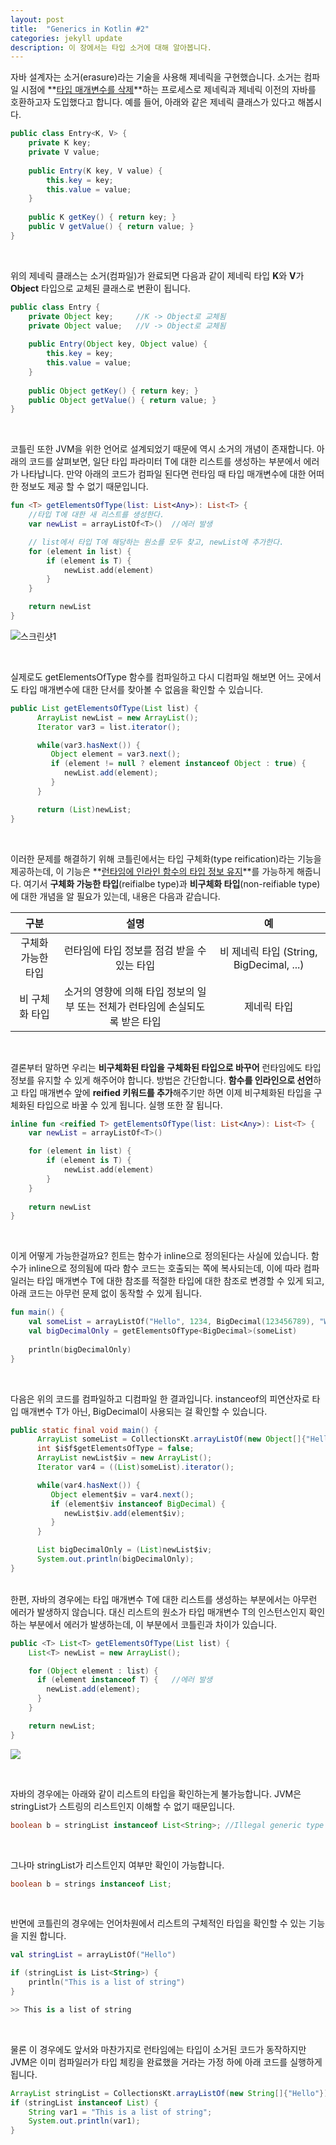 ```yaml
---
layout: post
title:  "Generics in Kotlin #2"
categories: jekyll update
description: 이 장에서는 타입 소거에 대해 알아봅니다.
---
```

자바 설계자는 소거(erasure)라는 기술을 사용해 제네릭을 구현했습니다. 소거는 컴파일 시점에 **<u>타입 매개변수를 삭제</u>**하는 프로세스로 제네릭과 제네릭 이전의 자바를 호환하고자 도입했다고 합니다. 예를 들어, 아래와 같은 제네릭 클래스가 있다고 해봅시다.

```java
public class Entry<K, V> {
    private K key;
    private V value;
    
    public Entry(K key, V value) {
        this.key = key;
        this.value = value;
    }
    
    public K getKey() { return key; }
    public V getValue() { return value; }
}
```

<br>

위의 제네릭 클래스는 소거(컴파일)가 완료되면 다음과 같이 제네릭 타입 **K**와 **V**가 **Object** 타입으로 교체된 클래스로 변환이 됩니다.

```java
public class Entry {
    private Object key;		//K -> Object로 교체됨
    private Object value;	//V -> Object로 교체됨
    
    public Entry(Object key, Object value) {
        this.key = key;
        this.value = value;
    }
    
    public Object getKey() { return key; }
    public Object getValue() { return value; }
}
```

<br>

코틀린 또한 JVM을 위한 언어로 설계되었기 때문에 역시 소거의 개념이 존재합니다. 아래의 코드를 살펴보면, 일단 타입 파라미터 T에 대한 리스트를 생성하는 부분에서 에러가 나타납니다. 만약 아래의 코드가 컴파일 된다면 런타임 때 타입 매개변수에 대한 어떠한 정보도 제공 할 수 없기 때문입니다.

```kotlin
fun <T> getElementsOfType(list: List<Any>): List<T> {
    //타입 T에 대한 새 리스트를 생성한다.
    var newList = arrayListOf<T>()	//에러 발생

    // list에서 타입 T에 해당하는 원소를 모두 찾고, newList에 추가한다.
    for (element in list) {
        if (element is T) {
            newList.add(element)
        }
    }

    return newList
}
```
![스크린샷1](../../images/type-erased.png)

<br>

실제로도 getElementsOfType 함수를 컴파일하고 다시 디컴파일 해보면 어느 곳에서도 타입 매개변수에 대한 단서를 찾아볼 수 없음을 확인할 수 있습니다. 

```java
public List getElementsOfType(List list) {
      ArrayList newList = new ArrayList();
      Iterator var3 = list.iterator();

      while(var3.hasNext()) {
         Object element = var3.next();
         if (element != null ? element instanceof Object : true) {
            newList.add(element);
         }
      }

      return (List)newList;
}
```

<br>

이러한 문제를 해결하기 위해 코틀린에서는 타입 구체화(type reification)라는 기능을 제공하는데, 이 기능은 **<u>런타임에 인라인 함수의 타입 정보 유지</u>**를 가능하게 해줍니다. 여기서 **구체화 가능한 타입**(reifialbe type)과 **비구체화 타입**(non-reifiable type)에 대한 개념을 알 필요가 있는데, 내용은 다음과 같습니다.

|        구분        |                             설명                             |                    예                    |
| :----------------: | :----------------------------------------------------------: | :--------------------------------------: |
| 구체화 가능한 타입 |         런타임에 타입 정보를 점검 받을 수 있는 타입          | 비 제네릭 타입 (String, BigDecimal, ...) |
|   비 구체화 타입   | 소거의 영향에 의해 타입 정보의 일부 또는 전체가 런타임에 손실되도록  받은 타입 |               제네릭 타입                |

<br>

결론부터 말하면 우리는 **비구체화된 타입을 구체화된 타입으로 바꾸어** 런타임에도 타입 정보를 유지할 수 있게 해주어야 합니다. 방법은 간단합니다. **함수를 인라인으로 선언**하고 타입 매개변수 앞에 **reified 키워드를 추가**해주기만 하면 이제 비구체화된 타입을 구체화된 타입으로 바꿀 수 있게 됩니다. 실행 또한 잘 됩니다.

```kotlin
inline fun <reified T> getElementsOfType(list: List<Any>): List<T> {
    var newList = arrayListOf<T>()

    for (element in list) {
        if (element is T) {
            newList.add(element)
        }
    }
	
    return newList
}
```

<br>

이게 어떻게 가능한걸까요? 힌트는 함수가 inline으로 정의된다는 사실에 있습니다. 함수가 inline으로 정의됨에 따라 함수 코드는 호출되는 쪽에 복사되는데, 이에 따라 컴파일러는 타입 매개변수 T에 대한 참조를 적절한 타입에 대한 참조로 변경할 수 있게 되고, 아래 코드는 아무런 문제 없이 동작할 수 있게 됩니다.

```kotlin
fun main() {
    val someList = arrayListOf("Hello", 1234, BigDecimal(123456789), "World", BigDecimal(987654321))
    val bigDecimalOnly = getElementsOfType<BigDecimal>(someList)
    
    println(bigDecimalOnly)
}
```

<br>

다음은 위의 코드를 컴파일하고 디컴파일 한 결과입니다. instanceof의 피연산자로 타입 매개변수 T가 아닌, BigDecimal이 사용되는 걸 확인할 수 있습니다.

```java
public static final void main() {
      ArrayList someList = CollectionsKt.arrayListOf(new Object[]{"Hello", 1234, new BigDecimal(123456789), "World", new BigDecimal(987654321)});
      int $i$f$getElementsOfType = false;
      ArrayList newList$iv = new ArrayList();
      Iterator var4 = ((List)someList).iterator();

      while(var4.hasNext()) {
         Object element$iv = var4.next();
         if (element$iv instanceof BigDecimal) {
            newList$iv.add(element$iv);
         }
      }

      List bigDecimalOnly = (List)newList$iv;
      System.out.println(bigDecimalOnly);
}
```

<br>한편, 자바의 경우에는 타입 매개변수 T에 대한 리스트를 생성하는 부분에서는 아무런 에러가 발생하지 않습니다. 대신 리스트의 원소가 타입 매개변수 T의 인스턴스인지 확인하는 부분에서 에러가 발생하는데, 이 부분에서 코틀린과 차이가 있습니다.

```java
public <T> List<T> getElementsOfType(List list) {
    List<T> newList = new ArrayList();

    for (Object element : list) {
      if (element instanceof T) {	//에러 발생
        newList.add(element);
      }
    }

    return newList;
}
```

![](../../images/type-reased-java.png)

<br>

자바의 경우에는 아래와 같이 리스트의 타입을 확인하는게 불가능합니다. JVM은 stringList가 스트링의 리스트인지 이해할 수 없기 때문입니다. 

```java
boolean b = stringList instanceof List<String>;	//Illegal generic type for instanceof
```

<br>

그나마 stringList가 리스트인지 여부만 확인이 가능합니다.

```java
boolean b = strings instanceof List;	
```

<br>

반면에 코틀린의 경우에는 언어차원에서 리스트의 구체적인 타입을 확인할 수 있는 기능을 지원 합니다. 

```kotlin
val stringList = arrayListOf("Hello")

if (stringList is List<String>) {
    println("This is a list of string")
}

>> This is a list of string
```

<br>

물론 이 경우에도 앞서와 마찬가지로 런타임에는 타입이 소거된 코드가 동작하지만 JVM은 이미 컴파일러가 타입 체킹을 완료했을 거라는 가정 하에 아래 코드를 실행하게 됩니다.

```java
ArrayList stringList = CollectionsKt.arrayListOf(new String[]{"Hello"});
if (stringList instanceof List) {
	String var1 = "This is a list of string";
	System.out.println(var1);
}
```

